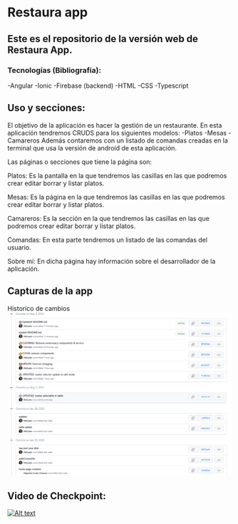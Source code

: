 ﻿# Restaura app

 ## Este es el repositorio de la versión web de Restaura App.
 
 ### Tecnologías (Bibliografía):
 -Angular
 -Ionic
 -Firebase (backend)
 -HTML
 -CSS
 -Typescript
 
 ## Uso y secciones:
 El objetivo de la aplicación es hacer la gestión de un restaurante. 
 En esta aplicación tendremos CRUDS para los siguientes modelos:
 -Platos
 -Mesas
 -Camareros
 Además contaremos con un listado de comandas creadas en la terminal que usa la versión de android de esta aplicación.
 
 Las páginas o secciones que tiene la página son:
 
 Platos: Es la pantalla en la que tendremos las casillas en las que podremos crear editar borrar y listar platos.
 
 Mesas: Es la página en la que tendremos las casillas en las que podremos crear editar borrar y listar platos.
 
 Camareros: Es la sección en la que tendremos las casillas en las que podremos crear editar borrar y listar platos.
 
 Comandas: En esta parte tendremos un listado de las comandas del usuario.
 
 Sobre mí: En dicha página hay información sobre el desarrollador de la aplicación.
 

 

 ## Capturas de la app 
Historico de cambios
![cambios](https://github.com/AleCueto/imagenes/blob/master/img.PNG)


## Video de Checkpoint:
[![Alt text](https://img.youtube.com/vi/qk3atJxrR8Q/0.jpg)](https://youtu.be/qk3atJxrR8Q)
